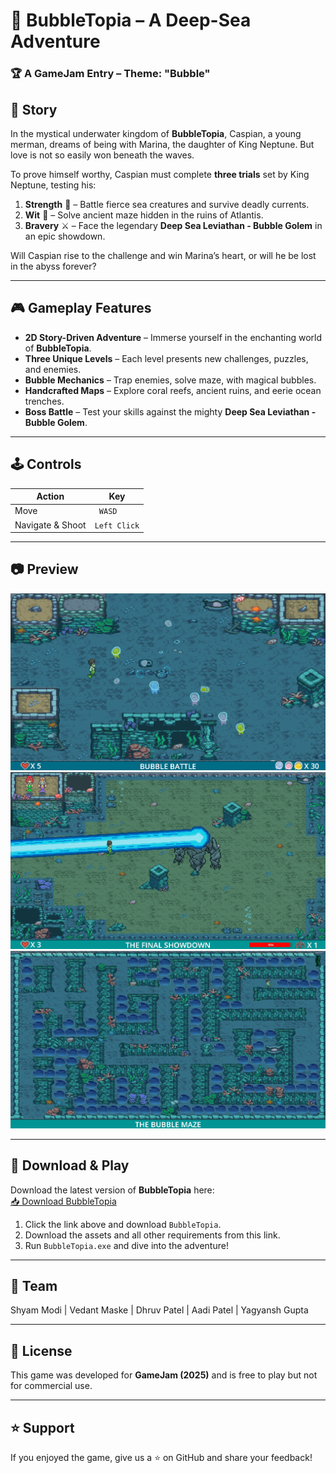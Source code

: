 # 🌊 BubbleTopia – A Deep-Sea Adventure  

### 🏆 A GameJam Entry – Theme: "Bubble"  

## 📖 Story  
In the mystical underwater kingdom of **BubbleTopia**, Caspian, a young merman, dreams of being with Marina, the daughter of King Neptune. But love is not so easily won beneath the waves.  

To prove himself worthy, Caspian must complete **three trials** set by King Neptune, testing his:  
1. **Strength** 💪 – Battle fierce sea creatures and survive deadly currents.  
2. **Wit** 🧠 – Solve ancient maze hidden in the ruins of Atlantis.  
3. **Bravery** ⚔️ – Face the legendary **Deep Sea Leviathan - Bubble Golem** in an epic showdown.  

Will Caspian rise to the challenge and win Marina’s heart, or will he be lost in the abyss forever?  

---

## 🎮 Gameplay Features  
- **2D Story-Driven Adventure** – Immerse yourself in the enchanting world of **BubbleTopia**.  
- **Three Unique Levels** – Each level presents new challenges, puzzles, and enemies.  
- **Bubble Mechanics** – Trap enemies, solve maze, with magical bubbles.  
- **Handcrafted Maps** – Explore coral reefs, ancient ruins, and eerie ocean trenches.  
- **Boss Battle** – Test your skills against the mighty **Deep Sea Leviathan - Bubble Golem**.  

---

## 🕹️ Controls  
| Action | Key |  
|--------|----|  
| Move | ` WASD` |    
| Navigate & Shoot | `Left Click` |   

---

## 📷 Preview

![BubbleTopia Gameplay](https://github.com/Vedant00Maske/BubbleTopia/blob/f59f203fa963a2b2be9f6ccf313b01985a54ceba/Screenshot%202025-01-30%20165847.png)  
![Boss Battle](https://github.com/Vedant00Maske/BubbleTopia/blob/f59f203fa963a2b2be9f6ccf313b01985a54ceba/Screenshot%202025-01-30%20170058.png)  
![Puzzle Level](https://github.com/Vedant00Maske/BubbleTopia/blob/f59f203fa963a2b2be9f6ccf313b01985a54ceba/Screenshot%202025-01-30%20170031.png)  

---

## 🔽 Download & Play  
Download the latest version of **BubbleTopia** here:  
[📥 Download BubbleTopia](https://drive.google.com/drive/folders/1jXLKV-2umeGUF8Tb6bTixkFraFfHQTel?usp=sharing)  

1. Click the link above and download `BubbleTopia`.
2. Download the assets and all other requirements from this link.  
3. Run `BubbleTopia.exe` and dive into the adventure!  

---

## 🚀 Team  
Shyam Modi | Vedant Maske | Dhruv Patel | Aadi Patel | Yagyansh Gupta


---

## 📜 License  
This game was developed for **GameJam (2025)** and is free to play but not for commercial use.  

---

## ⭐ Support  
If you enjoyed the game, give us a ⭐ on GitHub and share your feedback!  
